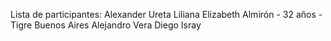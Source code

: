 Lista de participantes:
Alexander Ureta
Liliana Elizabeth Almirón - 32 años - Tigre Buenos Aires
Alejandro Vera
Diego Isray
